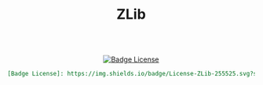 
<div align = center>

# ZLib

<br>
<br>

[![Badge License]][License]

```markdown
[Badge License]: https://img.shields.io/badge/License-ZLib-255525.svg?style=for-the-badge
```

</div>


<!----------------------------------{ Licenses }------------------------------->

[License]: https://en.wikipedia.org/wiki/Zlib_License


<!----------------------------------{ Badges }--------------------------------->

[Badge License]: https://img.shields.io/badge/License-ZLib-255525.svg?style=for-the-badge
